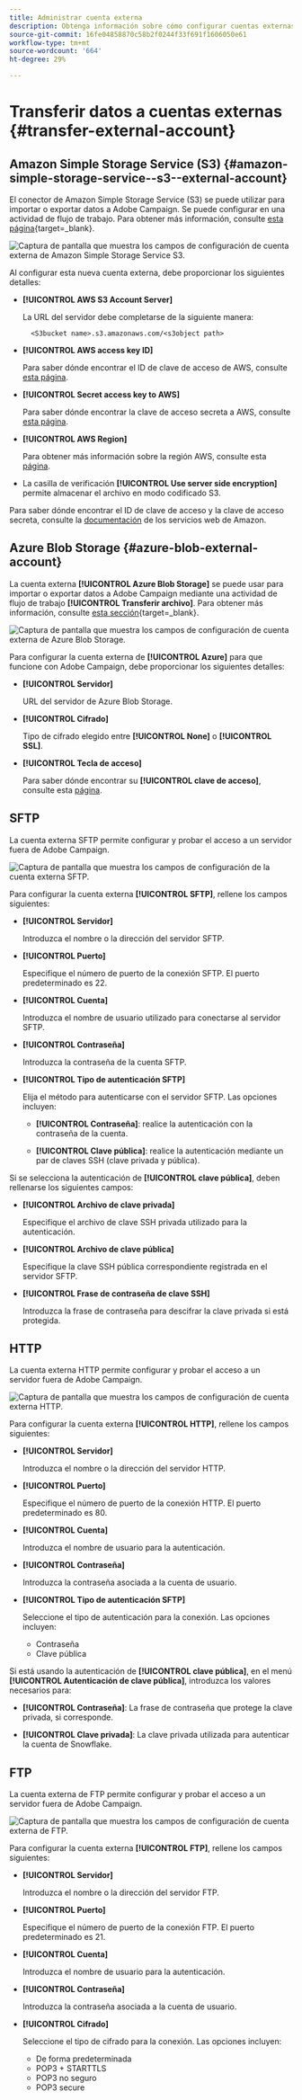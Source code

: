 ```yaml
---
title: Administrar cuenta externa
description: Obtenga información sobre cómo configurar cuentas externas
source-git-commit: 16fe04858870c58b2f0244f33f691f1606050e61
workflow-type: tm+mt
source-wordcount: '664'
ht-degree: 29%

---
```


# Transferir datos a cuentas externas {#transfer-external-account}

## Amazon Simple Storage Service (S3) {#amazon-simple-storage-service--s3--external-account}

El conector de Amazon Simple Storage Service (S3) se puede utilizar para importar o exportar datos a Adobe Campaign. Se puede configurar en una actividad de flujo de trabajo. Para obtener más información, consulte [esta página](https://experienceleague.adobe.com/en/docs/campaign-web/v8/wf/design-workflows/transfer-file){target=_blank}.

![Captura de pantalla que muestra los campos de configuración de cuenta externa de Amazon Simple Storage Service S3.](assets/external-AWS.png)

Al configurar esta nueva cuenta externa, debe proporcionar los siguientes detalles:

* **[!UICONTROL AWS S3 Account Server]**

  La URL del servidor debe completarse de la siguiente manera:

  `  <S3bucket name>.s3.amazonaws.com/<s3object path>`

* **[!UICONTROL AWS access key ID]**

  Para saber dónde encontrar el ID de clave de acceso de AWS, consulte [esta página](https://docs.aws.amazon.com/general/latest/gr/aws-sec-cred-types.html#access-keys-and-secret-access-keys).

* **[!UICONTROL Secret access key to AWS]**

  Para saber dónde encontrar la clave de acceso secreta a AWS, consulte [esta página](https://aws.amazon.com/fr/blogs/security/wheres-my-secret-access-key/).

* **[!UICONTROL AWS Region]**

  Para obtener más información sobre la región AWS, consulte esta [página](https://aws.amazon.com/about-aws/global-infrastructure/regions_az/).

* La casilla de verificación **[!UICONTROL Use server side encryption]** permite almacenar el archivo en modo codificado S3.

Para saber dónde encontrar el ID de clave de acceso y la clave de acceso secreta, consulte la [documentación](https://docs.aws.amazon.com/general/latest/gr/aws-sec-cred-types.html#access-keys-and-secret-access-keys) de los servicios web de Amazon.

## Azure Blob Storage {#azure-blob-external-account}

La cuenta externa **[!UICONTROL Azure Blob Storage]** se puede usar para importar o exportar datos a Adobe Campaign mediante una actividad de flujo de trabajo **[!UICONTROL Transferir archivo]**. Para obtener más información, consulte [esta sección](https://experienceleague.adobe.com/en/docs/campaign-web/v8/wf/design-workflows/transfer-file){target=_blank}.

![Captura de pantalla que muestra los campos de configuración de cuenta externa de Azure Blob Storage.](assets/external-azure.png)

Para configurar la cuenta externa de **[!UICONTROL Azure]** para que funcione con Adobe Campaign, debe proporcionar los siguientes detalles:

* **[!UICONTROL Servidor]**

  URL del servidor de Azure Blob Storage.

* **[!UICONTROL Cifrado]**

  Tipo de cifrado elegido entre **[!UICONTROL None]** o **[!UICONTROL SSL]**.

* **[!UICONTROL Tecla de acceso]**

  Para saber dónde encontrar su **[!UICONTROL clave de acceso]**, consulte esta [página](https://docs.microsoft.com/en-us/azure/storage/common/storage-account-keys-manage?tabs=azure-portal).

## SFTP

La cuenta externa SFTP permite configurar y probar el acceso a un servidor fuera de Adobe Campaign.

![Captura de pantalla que muestra los campos de configuración de la cuenta externa SFTP.](assets/ext-account-sftp.png)

Para configurar la cuenta externa **[!UICONTROL SFTP]**, rellene los campos siguientes:

* **[!UICONTROL Servidor]**

  Introduzca el nombre o la dirección del servidor SFTP.

* **[!UICONTROL Puerto]**

  Especifique el número de puerto de la conexión SFTP. El puerto predeterminado es 22.

* **[!UICONTROL Cuenta]**

  Introduzca el nombre de usuario utilizado para conectarse al servidor SFTP.

* **[!UICONTROL Contraseña]**

  Introduzca la contraseña de la cuenta SFTP.

* **[!UICONTROL Tipo de autenticación SFTP]**

  Elija el método para autenticarse con el servidor SFTP. Las opciones incluyen:

   * **[!UICONTROL Contraseña]**: realice la autenticación con la contraseña de la cuenta.

   * **[!UICONTROL Clave pública]**: realice la autenticación mediante un par de claves SSH (clave privada y pública).

Si se selecciona la autenticación de **[!UICONTROL clave pública]**, deben rellenarse los siguientes campos:

* **[!UICONTROL Archivo de clave privada]**

  Especifique el archivo de clave SSH privada utilizado para la autenticación.

* **[!UICONTROL Archivo de clave pública]**

  Especifique la clave SSH pública correspondiente registrada en el servidor SFTP.

* **[!UICONTROL Frase de contraseña de clave SSH]**

  Introduzca la frase de contraseña para descifrar la clave privada si está protegida.

## HTTP

La cuenta externa HTTP permite configurar y probar el acceso a un servidor fuera de Adobe Campaign.

![Captura de pantalla que muestra los campos de configuración de cuenta externa HTTP.](assets/ext-account-http.png)

Para configurar la cuenta externa **[!UICONTROL HTTP]**, rellene los campos siguientes:

* **[!UICONTROL Servidor]**

  Introduzca el nombre o la dirección del servidor HTTP.

* **[!UICONTROL Puerto]**

  Especifique el número de puerto de la conexión HTTP. El puerto predeterminado es 80.

* **[!UICONTROL Cuenta]**

  Introduzca el nombre de usuario para la autenticación.

* **[!UICONTROL Contraseña]**

  Introduzca la contraseña asociada a la cuenta de usuario.

* **[!UICONTROL Tipo de autenticación SFTP]**

  Seleccione el tipo de autenticación para la conexión. Las opciones incluyen:

   * Contraseña
   * Clave pública

Si está usando la autenticación de **[!UICONTROL clave pública]**, en el menú **[!UICONTROL Autenticación de clave pública]**, introduzca los valores necesarios para:

* **[!UICONTROL Contraseña]**: La frase de contraseña que protege la clave privada, si corresponde.

* **[!UICONTROL Clave privada]**: La clave privada utilizada para autenticar la cuenta de Snowflake.



## FTP

La cuenta externa de FTP permite configurar y probar el acceso a un servidor fuera de Adobe Campaign.

![Captura de pantalla que muestra los campos de configuración de cuenta externa de FTP.](assets/ext-account-ftp.png)

Para configurar la cuenta externa **[!UICONTROL FTP]**, rellene los campos siguientes:

* **[!UICONTROL Servidor]**

  Introduzca el nombre o la dirección del servidor FTP.

* **[!UICONTROL Puerto]**

  Especifique el número de puerto de la conexión FTP. El puerto predeterminado es 21.

* **[!UICONTROL Cuenta]**

  Introduzca el nombre de usuario para la autenticación.

* **[!UICONTROL Contraseña]**

  Introduzca la contraseña asociada a la cuenta de usuario.

* **[!UICONTROL Cifrado]**

  Seleccione el tipo de cifrado para la conexión. Las opciones incluyen:

   * De forma predeterminada
   * POP3 + STARTTLS
   * POP3 no seguro
   * POP3 secure